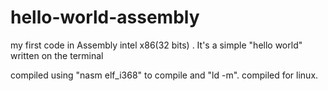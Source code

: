# hello-world-assembly
my first code in Assembly intel x86(32 bits) . It's a simple "hello world" written on the terminal

compiled using "nasm elf_i368" to compile and "ld -m". compiled for linux.